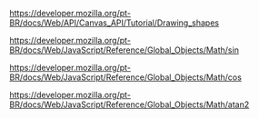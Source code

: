 <!-- draw shapes -->

https://developer.mozilla.org/pt-BR/docs/Web/API/Canvas_API/Tutorial/Drawing_shapes

<!-- atan2, cos and sen -->

https://developer.mozilla.org/pt-BR/docs/Web/JavaScript/Reference/Global_Objects/Math/sin

https://developer.mozilla.org/pt-BR/docs/Web/JavaScript/Reference/Global_Objects/Math/cos

https://developer.mozilla.org/pt-BR/docs/Web/JavaScript/Reference/Global_Objects/Math/atan2
